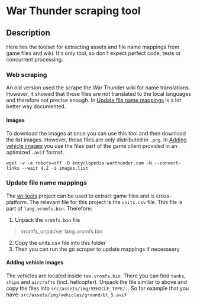 # War Thunder scraping tool

## Description

Here lies the toolset for extracting assets and file name mappings from game files and wiki.
It's only tool, so don't expect perfect code, tests or concurrent processing.

### Web scraping

An old version used the scrape the War Thunder wiki for name translations. However, it showed that these files
are not translated to the local languages and therefore not precise enough. In [Update file name mappings](#update-file-name-mappings)
is a lot better way documented.

#### Images

To download the images at once you can use this tool and then download the list images. However, those files are
only distributed in `.png`. In [Adding vehicle images](#adding-vehicle-images) you use the files part of the game
client provided in an optimized `.avif` format.

```shell
wget -v -e robots=off -D encyclopedia.warthunder.com -N --convert-links --wait 4.2 -i images.list
```

### Update file name mappings

The [wt-tools](https://github.com/kotiq/wt-tools) project can be used to extract game files and is cross-platform.
The relevant file for this project is the `units.csv` file. This file is part of `lang.vromfs.bin`. Therefore:

1. Unpack the `vromfs.bin` file
>vromfs_unpacker lang.vromfs.bin
2. Copy the units.csv file into this folder
3. Then you can run the go scraper to update mappings if necesseary

#### Adding vehicle images

The vehicles are located inside `tex.vromfs.bin`. There you can find `tanks`, `ships` and `aircrafts` (incl. helicopter).
Unpack the file similar to above and copy the files into `src/assets/img/VEHICLE_TYPE/.`. So for example that you have:
`src/assets/img/vehicles/ground/bt_5.avif`
